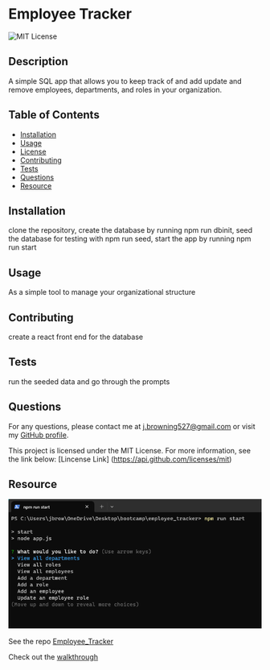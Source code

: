 # Employee Tracker

![MIT License](https://img.shields.io/badge/License-MIT-blue.svg)

## Description

A simple SQL app that allows you to keep track of and add update and remove employees, departments, and roles in your organization.

## Table of Contents

- [Installation](#installation)
- [Usage](#usage)
- [License](#license)
- [Contributing](#contributing)
- [Tests](#tests)
- [Questions](#questions)
- [Resource](#resource)

## Installation

clone the repository, create the database by running npm run dbinit, seed the database for testing with npm run seed, start the app by running npm run start

## Usage

As a simple tool to manage your organizational structure

## Contributing

create a react front end for the database

## Tests

run the seeded data and go through the prompts

## Questions

For any questions, please contact me at [j.browning527@gmail.com](mailto:j.browning527@gmail.com) or visit my [GitHub profile](https://github.com/jbrowning824).

This project is licensed under the MIT License. For more information, see the link below:
    [Lincense Link] (https://api.github.com/licenses/mit)

## Resource

![Employee Tracker](image.png)

See the repo [Employee_Tracker](https://github.com/jbrowning824/employee_tracker) 

Check out the [walkthrough](https://drive.google.com/file/d/1eyIUxywrLG6iTgiPNje7V9NmbazMohOP/view)